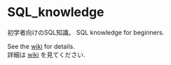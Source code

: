 # SQL_knowledge
初学者向けのSQL知識。 SQL knowledge for beginners.

See the [wiki](https://github.com/Hiroyuki-Moriya/Python_knowledge/wiki) for details.  
詳細は [wiki](https://github.com/Hiroyuki-Moriya/Python_knowledge/wiki) を見てください.  
